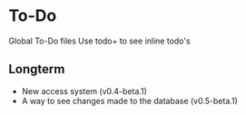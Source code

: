 # To-Do

Global To-Do files
Use todo+ to see inline todo's

## Longterm

 - New access system (v0.4-beta.1)
 - A way to see changes made to the database (v0.5-beta.1)